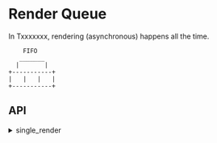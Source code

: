 # Render Queue
In Txxxxxxx, rendering (asynchronous) happens all the time.

```
    FIFO
   _______
  |       |
+-----------+
|   |   |   |
+-----------+
```

## API
<details>
  <summary>single_render</summary>
  
  ```ts
  declare function single_render(set: any, option: { diff: boolean }): Promise<void>;
  ```
</details>
